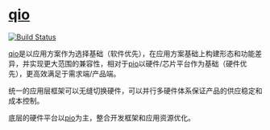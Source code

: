 ﻿# [qio](https://doc.os-q.com)

[![Build Status](https://github.com/OS-Q/qio/workflows/docs/badge.svg)](https://github.com/OS-Q/docs/tree/qio)

[qio](https://github.com/OS-Q/qio)是以应用方案作为选择基础（软件优先），在应用方案基础上构建形态和功能差异，并实现更大范围的兼容性，相对于[pio](https://github.com/OS-Q/pio)以硬件/芯片平台作为基础（硬件优先），更高效满足于需求端/产品端。

统一的应用层框架可以无缝切换硬件，可以并行多硬件体系保证产品的供应稳定和成本控制。

底层的硬件平台以[pio](https://github.com/OS-Q/pio)为主，整合开发框架和应用资源优化。
